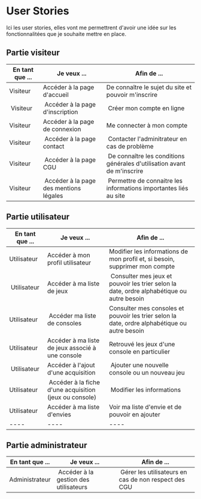 # User Stories

Ici les user stories, elles vont me permettrent d'avoir une idée sur les fonctionnalitées que je souhaite mettre en place.

## Partie visiteur

| En tant que ... | Je veux ... | Afin de ... |
|----|----|----|
| Visiteur | Accéder à la page d'accueil | De connaître le sujet du site et pouvoir m'inscrire |
| Visiteur | Accéder à la page d'inscription | Créer mon compte en ligne |
| Visiteur | Accéder à la page de connexion | Me connecter à mon compte |
| Visiteur | Accéder à la page contact | Contacter l'adminitrateur en cas de problème |
| Visiteur | Accéder à la page CGU | De connaître les conditions générales d'utilisation avant de m'inscrire |
| Visiteur | Accéder à la page des mentions légales | Permettre de connaitre les informations importantes liés au site |

## Partie utilisateur

| En tant que ... | Je veux ... | Afin de ... |
|----|----|----|
| Utilisateur | Accéder à mon profil utilisateur | Modifier les informations de mon profil et, si besoin, supprimer mon compte |
| Utilisateur | Accéder à ma liste de jeux | Consulter mes jeux et pouvoir les trier selon la date, ordre alphabétique ou autre besoin |
| Utilisateur | Accéder ma liste de consoles |Consulter mes consoles et pouvoir les trier selon la date, ordre alphabétique ou autre besoin |
| Utilisateur | Accéder à ma liste de jeux associé à une console | Retrouvé les jeux d'une console en particulier |
| Utilisateur | Accéder à l'ajout d'une acquisition | Ajouter une nouvelle console ou un nouveau jeu |
| Utilisateur | Accéder à la fiche d'une acquisition (jeux ou console) | Modifier les informations |
| Utilisateur | Accéder à ma liste d'envies | Voir ma liste d'envie et de pouvoir en ajouter |
|----|----|----|

## Partie administrateur

| En tant que ... | Je veux ... | Afin de ... |
|----|----|----|
| Administrateur | Accéder à la gestion des utilisateurs | Gérer les utilisateurs en cas de non respect des CGU |